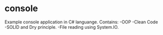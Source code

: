 # console
Example console application in C# languange.
Contains:
  -OOP
  -Clean Code
  -SOLID and Dry principle.
  -File reading using System.IO.

